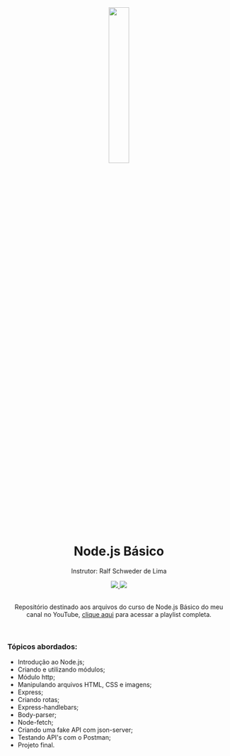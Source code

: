 <div align="center">
  <img src="https://github.com/ralflima/nodejs_basico/blob/main/icone.png" width="30%">
  <h1 style="border-bottom:none">Node.js Básico</h1>
  <p>Instrutor: Ralf Schweder de Lima</p>
  
  <a href="https://www.youtube.com/channel/UCtT934GO9Y7hoFPR_vmV5zQ">
     <img src="https://img.shields.io/badge/YouTube-FF0000?style=for-the-badge&logo=youtube&logoColor=white">
  </a>
  
  <a href="https://www.linkedin.com/in/ralf-lima-3b93708a/">
     <img src="https://img.shields.io/badge/LinkedIn-0077B5?style=for-the-badge&logo=linkedin&logoColor=white">
  </a>
  
  <br>
  <br>
  <p>Repositório destinado aos arquivos do curso de Node.js Básico do meu canal no YouTube, <a href="https://www.youtube.com/watch?v=F2cNmWNZSM0&list=PLWXw8Gu52TRLBgfIclx1Nh8LA60knsxY9">clique aqui</a> para acessar a playlist completa.</p>
  <br>
  <div align="justify">
  <h3>Tópicos abordados:</h3>
  
   + Introdução ao Node.js;
   + Criando e utilizando módulos;
   + Módulo http;
   + Manipulando arquivos HTML, CSS e imagens;
   + Express;
   + Criando rotas;
   + Express-handlebars;
   + Body-parser;
   + Node-fetch;
   + Criando uma fake API com json-server;
   + Testando API's com o Postman;
   + Projeto final.
  </div>
</div>
